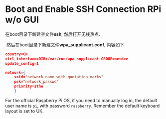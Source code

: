 # Boot and Enable SSH Connection RPi w/o GUI 

在boot目录下新建空文件**ssh**, 然后打开无线热点.

​ 然后在boot目录下新建文件**wpa_supplicant.conf**, 内容如下

```json
country=CN
ctrl_interface=DIR=/var/run/wpa_supplicant GROUP=netdev
update_config=1

network={
	ssid="network_name_with_quotation_marks"
	psk="network_passwd"
	priority=1the
	} 
```


For the official Raspberry Pi OS, if you need to manually log in, the default user name is `pi`, with password `raspberry`. Remember the default keyboard layout is set to UK.
<!--stackedit_data:
eyJoaXN0b3J5IjpbLTYzMzc4MDQ1Nl19
-->